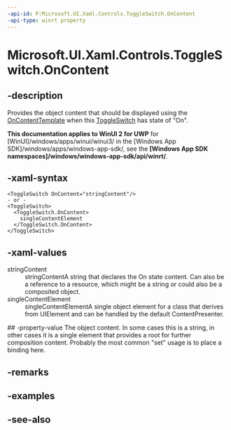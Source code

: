 ```yaml
---
-api-id: P:Microsoft.UI.Xaml.Controls.ToggleSwitch.OnContent
-api-type: winrt property
---
```


<!-- Property syntax
public object OnContent { get;  set; }
-->

# Microsoft.UI.Xaml.Controls.ToggleSwitch.OnContent

## -description
Provides the object content that should be displayed using the [OnContentTemplate](toggleswitch_oncontenttemplate.md) when this [ToggleSwitch](toggleswitch.md) has state of "On".

**This documentation applies to WinUI 2 for UWP** for [WinUI]/windows/apps/winui/winui3/ in the [Windows App SDK]/windows/apps/windows-app-sdk/, see the **[Windows App SDK namespaces]/windows/windows-app-sdk/api/winrt/**.

## -xaml-syntax
```xaml
<ToggleSwitch OnContent="stringContent"/>
- or -
<ToggleSwitch>
  <ToggleSwitch.OnContent>
    singleContentElement
  </ToggleSwitch.OnContent>
</ToggleSwitch>
```


## -xaml-values
<dl><dt>stringContent</dt><dd>stringContentA string that declares the On state content. Can also be a reference to a resource, which might be a string or could also be a composited object.</dd>
<dt>singleContentElement</dt><dd>singleContentElementA single object element for a class that derives from UIElement and can be handled by the default ContentPresenter.</dd>
</dl>
## -property-value
The object content. In some cases this is a string, in other cases it is a single element that provides a root for further composition content. Probably the most common "set" usage is to place a binding here.

## -remarks

## -examples

## -see-also
